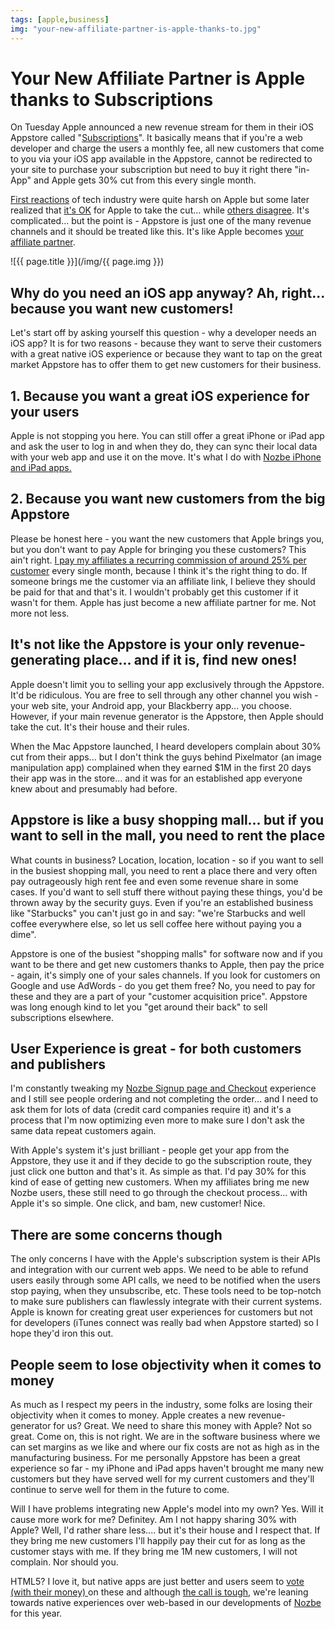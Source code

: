 ```yaml
---
tags: [apple,business]
img: "your-new-affiliate-partner-is-apple-thanks-to.jpg"
---
```


# Your New Affiliate Partner is Apple thanks to Subscriptions


On Tuesday Apple announced a new revenue stream for them in their iOS Appstore called "[Subscriptions](http://www.apple.com/pr/library/2011/02/15appstore.html)". It basically means that if you're a web developer and charge the users a monthly fee, all new customers that come to you via your iOS app available in the Appstore, cannot be redirected to your site to purchase your subscription but need to buy it right there "in-App" and Apple gets 30% cut from this every single month.

[First reactions](http://techcrunch.com/2011/02/15/apple-in-app-subscriptions/) of tech industry were quite harsh on Apple but some later realized that [it's OK](http://techcrunch.com/2011/02/15/apple-ecosystem/) for Apple to take the cut... while [others disagree](http://thinkvitamin.com/web-industry/why-you-should-fight-apples-subscription-extortion/). It's complicated... but the point is - Appstore is just one of the many revenue channels and it should be treated like this. It's like Apple becomes [your affiliate partner](http://www.nozbe.com/affiliates).

<!--More-->

![{{ page.title }}](/img/{{ page.img }})

## Why do you need an iOS app anyway? Ah, right... because you want new customers!

Let's start off by asking yourself this question - why a developer needs an iOS app? It is for two reasons - because they want to serve their customers with a great native iOS experience or because they want to tap on the great market Appstore has to offer them to get new customers for their business.

## 1. Because you want a great iOS experience for your users

Apple is not stopping you here. You can still offer a great iPhone or iPad app and ask the user to log in and when they do, they can sync their local data with your web app and use it on the move. It's what I do with [Nozbe iPhone and iPad apps.](http://www.nozbe.com/iphone)

## 2. Because you want new customers from the big Appstore

Please be honest here - you want the new customers that Apple brings you, but you don't want to pay Apple for bringing you these customers? This ain't right. [I pay my affiliates a recurring commission of around 25% per customer](http://www.nozbe.com/affiliates) every single month, because I think it's the right thing to do. If someone brings me the customer via an affiliate link, I believe they should be paid for that and that's it. I wouldn't probably get this customer if it wasn't for them. Apple has just become a new affiliate partner for me. Not more not less.

## It's not like the Appstore is your only revenue-generating place... and if it is, find new ones!

Apple doesn't limit you to selling your app exclusively through the Appstore. It'd be ridiculous. You are free to sell through any other channel you wish - your web site, your Android app, your Blackberry app... you choose. However, if your main revenue generator is the Appstore, then Apple should take the cut. It's their house and their rules.

When the Mac Appstore launched, I heard developers complain about 30% cut from their apps... but I don't think the guys behind Pixelmator (an image manipulation app) complained when they earned $1M in the first 20 days their app was in the store... and it was for an established app everyone knew about and presumably had before.

## Appstore is like a busy shopping mall... but if you want to sell in the mall, you need to rent the place

What counts in business? Location, location, location - so if you want to sell in the busiest shopping mall, you need to rent a place there and very often pay outrageously high rent fee and even some revenue share in some cases. If you'd want to sell stuff there without paying these things, you'd be thrown away by the security guys. Even if you're an established business like "Starbucks" you can't just go in and say: "we're Starbucks and well coffee everywhere else, so let us sell coffee here without paying you a dime".

Appstore is one of the busiest "shopping malls" for software now and if you want to be there and get new customers thanks to Apple, then pay the price - again, it's simply one of your sales channels. If you look for customers on Google and use AdWords - do you get them free? No, you need to pay for these and they are a part of your "customer acquisition price". Appstore was long enough kind to let you "get around their back" to sell subscriptions elsewhere.

## User Experience is great - for both customers and publishers

I'm constantly tweaking my [Nozbe Signup page and Checkout](http://www.nozbe.com/signup) experience and I still see people ordering and not completing the order... and I need to ask them for lots of data (credit card companies require it) and it's a process that I'm now optimizing even more to make sure I don't ask the same data repeat customers again.

With Apple's system it's just brilliant - people get your app from the Appstore, they use it and if they decide to go the subscription route, they just click one button and that's it. As simple as that. I'd pay 30% for this kind of ease of getting new customers. When my affiliates bring me new Nozbe users, these still need to go through the checkout process... with Apple it's so simple. One click, and bam, new customer! Nice.

## There are some concerns though

The only concerns I have with the Apple's subscription system is their APIs and integration with our current web apps. We need to be able to refund users easily through some API calls, we need to be notified when the users stop paying, when they unsubscribe, etc. These tools need to be top-notch to make sure publishers can flawlessly integrate with their current systems. Apple is known for creating great user experiences for customers but not for developers (iTunes connect was really bad when Appstore started) so I hope they'd iron this out.

## People seem to lose objectivity when it comes to money

As much as I respect my peers in the industry, some folks are losing their objectivity when it comes to money. Apple creates a new revenue-generator for us? Great. We need to share this money with Apple? Not so great. Come on, this is not right. We are in the software business where we can set margins as we like and where our fix costs are not as high as in the manufacturing business. For me personally Appstore has been a great experience so far - my iPhone and iPad apps haven't brought me many new customers but they have served well for my current customers and they'll continue to serve well for them in the future to come.

Will I have problems integrating new Apple's model into my own? Yes. Will it cause more work for me? Definitey. Am I not happy sharing 30% with Apple? Well, I'd rather share less.... but it's their house and I respect that. If they bring me new customers I'll happily pay their cut for as long as the customer stays with me. If they bring me 1M new customers, I will not complain. Nor should you.

HTML5? I love it, but native apps are just better and users seem to [vote (with their money) ](/forget-crunchies-let-people-vote-with-money)on these and although [the call is tough](/playing-where-the-puck-is-going-to-be), we're leaning towards native experiences over web-based in our developments of [Nozbe](http://www.nozbe.com/blog) for this year.

  



[n]: https://michael.gratis/nozbe